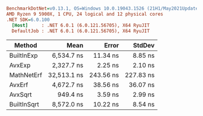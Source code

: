 ``` ini

BenchmarkDotNet=v0.13.1, OS=Windows 10.0.19043.1526 (21H1/May2021Update)
AMD Ryzen 9 5900X, 1 CPU, 24 logical and 12 physical cores
.NET SDK=6.0.100
  [Host]     : .NET 6.0.1 (6.0.121.56705), X64 RyuJIT
  DefaultJob : .NET 6.0.1 (6.0.121.56705), X64 RyuJIT


```
|      Method |        Mean |     Error |    StdDev |
|------------ |------------:|----------:|----------:|
|  BuiltInExp |  6,534.7 ns |  11.34 ns |   8.85 ns |
|      AvxExp |  2,327.7 ns |   2.25 ns |   2.10 ns |
|  MathNetErf | 32,513.1 ns | 243.56 ns | 227.83 ns |
|      AvxErf |  4,672.7 ns |  38.56 ns |  36.07 ns |
|     AvxSqrt |    949.4 ns |   3.59 ns |   2.99 ns |
| BuiltInSqrt |  8,572.0 ns |  10.22 ns |   8.54 ns |
